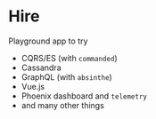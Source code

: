 # Hire

Playground app to try
* CQRS/ES (with `commanded`)
* Cassandra
* GraphQL (with `absinthe`)
* Vue.js
* Phoenix dashboard and `telemetry`
* and many other things